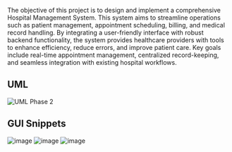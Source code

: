 The objective of this project is to design and implement a comprehensive Hospital Management System. This system aims to streamline operations such as patient management, appointment scheduling, billing, and medical record handling. By integrating a user-friendly interface with robust backend functionality, the system provides healthcare providers with tools to enhance efficiency, reduce errors, and improve patient care. Key goals include real-time appointment management, centralized record-keeping, and seamless integration with existing hospital workflows.

UML 
----
![UML Phase 2](https://github.com/user-attachments/assets/bdef5269-1c07-47f1-bf69-4d737186fff2)

GUI Snippets
------
![image](https://github.com/user-attachments/assets/72ccce1c-e6e4-4af8-bbfa-f3ab14ed80da)
![image](https://github.com/user-attachments/assets/e2a8d7ec-9958-48ef-85b3-281861db2872)
![image](https://github.com/user-attachments/assets/c284e2d7-5ff8-41f8-89fc-83f6998da903)
